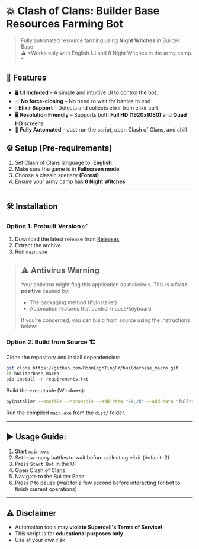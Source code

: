 # 💥 Clash of Clans: Builder Base Resources Farming Bot

> Fully automated resource farming using **Night Witches** in Builder Base  
> ⚠️ *Works only with English UI and 8 Night Witches in the army camp. *


## 🚀 Features

- 🖥️ **UI Included** – A simple and intuitive UI to control the bot.
- ✅ **No force-closing** – No need to wait for battles to end
- 💧 **Elixir Support** – Detects and collects elixir from elixir cart
- 🖥️ **Resolution Friendly** – Supports both **Full HD (1920x1080)** and **Quad HD** screens  
- 🤖 **Fully Automated** – Just run the script, open Clash of Clans, and chill  

## ⚙️ Setup (Pre-requirements)

1. Set Clash of Clans language to: **English**
2. Make sure the game is in **Fullscreen mode**
3. Choose a classic scenery **(Forest)**
4. Ensure your army camp has **8 Night Witches**

---

## 🛠️ Installation

### Option 1: Prebuilt Version ✅
1. Download the latest release from [Releases](https://github.com/MoonLighTingPY/builderbase_macro/releases)
2. Extract the archive
3. Run `main.exe`
   
> ## ⚠️ Antivirus Warning
> Your antivirus might flag this application as malicious. This is a **false positive** caused by:
> - The packaging method (PyInstaller)
> - Automation features that control mouse/keyboard
>
> If you're concerned, you can build from source using the instructions below:
### Option 2: Build from Source 🏗️

Clone the repository and install dependencies:
```bash
git clone https://github.com/MoonLighTingPY/builderbase_macro.git
cd builderbase_macro
pip install -r requirements.txt
```

Build the executable (Windows):
```bash
pyinstaller --onefile --noconsole --add-data "2k;2k" --add-data "fullhd;fullhd" main.py
```

Run the compiled `main.exe` from the `dist/` folder.

---

## ▶️ Usage Guide:

1. Start `main.exe`
2. Set how many battles to wait before collecting elixir (default: 2)
3. Press `Start Bot`  in the UI
4. Open Clash of Clans
5. Navigate to the Builder Base
7. Press `P` to pause (wait for a few second before interacting for bot to finish current operations)

---


## ⚠️ Disclaimer

- Automation tools may **violate Supercell's Terms of Service!**
- This script is for **educational purposes only**
- Use at your own risk




